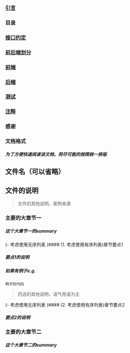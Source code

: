 ### [引言](https://github.com/weiceng1sheng/restful-design/blob/dev/doc/引言.md)
> 

### 目录
> 

### [接口约定](https://github.com/weiceng1sheng/restful-design/blob/dev/doc/接口约定.md)
> 

### [前后端划分](https://github.com/weiceng1sheng/restful-design/blob/dev/doc/前后端划分.md)
> 

### [前端](https://github.com/weiceng1sheng/restful-design/blob/dev/doc/前端.md)
> 

### [后端](https://github.com/weiceng1sheng/restful-design/blob/dev/doc/后端.md)
> 

### [测试](https://github.com/weiceng1sheng/restful-design/blob/dev/doc/测试.md)
> 

### [注释](https://github.com/weiceng1sheng/restful-design/blob/dev/doc/注释.md)
> 

### 感谢
> 

### 文档格式
##### 为了方便快速阅读该文档，将尽可能的按照统一排版
## 文件名（可以省略）
文件的说明
--------------------
> 文件的其他说明，案例来源
### 主要的大章节一
##### 这个大章节一的summary

(- 考虑使用无序列表 )#### (1. 考虑使用有序列表)章节要点1
##### 要点1的说明
##### 如果有例子e.g.
```
例子的代码
```
> 药店的其他说明，语气用语为主

(- 考虑使用无序列表 )#### (2. 考虑使用有序列表)章节要点2
##### 要点2的说明

### 主要的大章节二
##### 这个大章节二的summary
